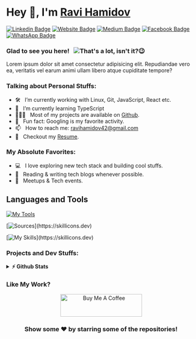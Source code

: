 # Hey 👋, I'm [Ravi Hamidov](https://github.com/ravihamidov/)

[![Linkedin Badge](https://img.shields.io/badge/-LinkedIn-0e76a8?style=flat-square&logo=Linkedin&logoColor=white)](https://www.linkedin.com/in/ravihamidov/)
[![Website Badge](https://img.shields.io/badge/Website-3b5998?style=flat-square&logo=google-chrome&logoColor=white)](https://github.com/RaviHamidov)
[![Medium Badge](https://img.shields.io/badge/-Medium-000000?style=flat-square&logo=Medium&logoColor=white)](https://medium.com/@ravihamidov)
[![Facebook Badge](https://img.shields.io/badge/-Facebook-2986cc?style=flat-square&logo=Facebook&logoColor=white)](https://www.facebook.com/ravihamidov/)
[![WhatsApp Badge](https://img.shields.io/badge/-WhatsApp-46ba14?style=flat-square&logo=WhatsApp&logoColor=white)](https://wa.me/+994554962787?text=)

### Glad to see you here! &nbsp; <img title="That's a lot, isn't it?😉" src="https://komarev.com/ghpvc/?username=RaviHamidov&color=228c22&style=flat">

Lorem ipsum dolor sit amet consectetur adipisicing elit. Repudiandae vero ea, veritatis vel earum animi ullam libero atque cupiditate tempore?

### Talking about Personal Stuffs:

-   🛠 &nbsp; I’m currently working with Linux, Git, JavaScript, React etc.
-   🚀 &nbsp; I’m currently learning TypeScript
-   👨🏻‍💻 &nbsp; Most of my projects are available on [Github](https://github.com/RaviHamidov?tab=repositories).
-   👾 &nbsp; Fun fact: Googling is my favorite activity.
-   📫 &nbsp; How to reach me: ravihamidov42@gmail.com
-   📝 &nbsp; Checkout my [Resume](https://github.com/ravihamidov).

### My Absolute Favorites:

-   💻 &nbsp; I love exploring new tech stack and building cool stuffs.
-   📰 &nbsp; Reading & writing tech blogs whenever possible.
-   🍕 &nbsp; Meetups & Tech events.

## Languages and Tools

[![My Tools](https://skillicons.dev/icons?i=vercel,netlify,heroku,git,github,gitlab,md,gcp,aws,bash,visualstudio,vscode,postman,figma,ps)](https://skillicons.dev)

[![Sources](https://skillicons.dev/icons?i=stackoverflow,devto,medium,)](https://skillicons.dev)

[![My Skills](https://skillicons.dev/icons?i=html,css,bootstrap,tailwind,sass,js,nodejs,npm,react,vite,redux,)](https://skillicons.dev)

### Projects and Dev Stuffs:

<details>	
  <summary><b>⚡ Github Stats</b></summary>

  <br />

  <img height="180em" src="https://github-readme-stats.vercel.app/api?username=RaviHamidov&show_icons=true&hide_border=true&&count_private=true&include_all_commits=true" />

  <img height="180em" src="https://github-readme-stats.vercel.app/api/top-langs/?username=ravihamidov&exclude_repo=KNN-Image-Classification&show_icons=true&hide_border=true&layout=compact&langs_count=8"/>

</details>

### Like My Work?

<div align="center">

<a href="https://ko-fi.com/ravihamidov" target="_blank"><img src="https://cdn.buymeacoffee.com/buttons/v2/default-yellow.png" alt="Buy Me A Coffee" height="60px" width="217px" ></a>

### Show some ❤️ by starring some of the repositories!

</div>
